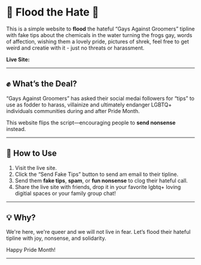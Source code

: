 # 🌈 Flood the Hate 🌈

This is a simple website to **flood** the hateful “Gays Against Groomers” tipline with fake tips about the chemicals in the water turning the frogs gay, words of affection, wishing them a lovely pride, pictures of shrek, feel free to get weird and creatie with it - just no threats or harassment. 

**Live Site:** 

---

## ✊ What’s the Deal?

“Gays Against Groomers” has asked their social medai followers for “tips” to use as fodder to harass, villainize and ultimately endanger LGBTQ+ individuals communities during and after Pride Month.

This website flips the script—encouraging people to **send nonsense** instead.

---

## 🚀 How to Use

1. Visit the live site.  
2. Click the “Send Fake Tips” button to send am email to their tipline.  
3. Send them **fake tips**, **spam**, or **fun nonsense** to clog their hateful call.  
4. Share the live site with friends, drop it in your favorite lgbtq+ loving digitial spaces or your family group chat! 

---

## 💡 Why?

We're here, we're queer and we will not live in fear. Let’s flood their hateful tipline with joy, nonsense, and solidarity.  

Happy Pride Month!

---

